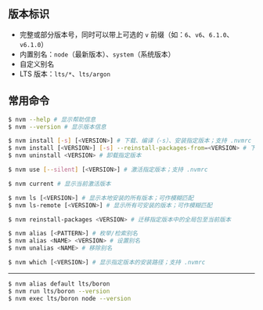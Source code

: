 ## 版本标识

- 完整或部分版本号，同时可以带上可选的 `v` 前缀（如：`6`、`v6`、`6.1.0`、`v6.1.0`）
- 内置别名：`node`（最新版本）、`system`（系统版本）
- 自定义别名
- LTS 版本：`lts/*`、`lts/argon`

## 常用命令

```sh
$ nvm --help # 显示帮助信息
$ nvm --version # 显示版本信息

$ nvm install [-s] [<VERSION>] # 下载、编译（-s）、安装指定版本；支持 .nvmrc
$ nvm install [<VERSION>] [-s] --reinstall-packages-from=<VERSION> # 下载、编译（-s）、安装指定版本，同时迁移指定版本中的全局包；支持 .nvmrc
$ nvm uninstall <VERSION> # 卸载指定版本

$ nvm use [--silent] [<VERSION>] # 激活指定版本；支持 .nvmrc

$ nvm current # 显示当前激活版本

$ nvm ls [<VERSION>] # 显示本地安装的所有版本；可作模糊匹配
$ nvm ls-remote [<VERSION>] # 显示所有可安装的版本；可作模糊匹配

$ nvm reinstall-packages <VERSION> # 迁移指定版本中的全局包至当前版本

$ nvm alias [<PATTERN>] # 枚举/检索别名
$ nvm alias <NAME> <VERSION> # 设置别名
$ nvm unalias <NAME> # 移除别名

$ nvm which [<VERSION>] # 显示指定版本的安装路径；支持 .nvmrc
```

---

```sh
$ nvm alias default lts/boron
$ nvm run lts/boron --version
$ nvm exec lts/boron node --version
```
